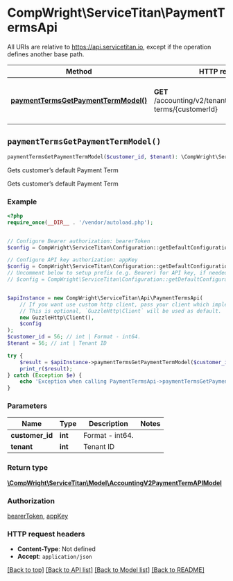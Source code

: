 # CompWright\ServiceTitan\PaymentTermsApi

All URIs are relative to https://api.servicetitan.io, except if the operation defines another base path.

| Method | HTTP request | Description |
| ------------- | ------------- | ------------- |
| [**paymentTermsGetPaymentTermModel()**](PaymentTermsApi.md#paymentTermsGetPaymentTermModel) | **GET** /accounting/v2/tenant/{tenant}/payment-terms/{customerId} | Gets customer’s default Payment Term |


## `paymentTermsGetPaymentTermModel()`

```php
paymentTermsGetPaymentTermModel($customer_id, $tenant): \CompWright\ServiceTitan\Model\AccountingV2PaymentTermAPIModel
```

Gets customer’s default Payment Term

Gets customer’s default Payment Term

### Example

```php
<?php
require_once(__DIR__ . '/vendor/autoload.php');


// Configure Bearer authorization: bearerToken
$config = CompWright\ServiceTitan\Configuration::getDefaultConfiguration()->setAccessToken('YOUR_ACCESS_TOKEN');

// Configure API key authorization: appKey
$config = CompWright\ServiceTitan\Configuration::getDefaultConfiguration()->setApiKey('ST-App-Key', 'YOUR_API_KEY');
// Uncomment below to setup prefix (e.g. Bearer) for API key, if needed
// $config = CompWright\ServiceTitan\Configuration::getDefaultConfiguration()->setApiKeyPrefix('ST-App-Key', 'Bearer');


$apiInstance = new CompWright\ServiceTitan\Api\PaymentTermsApi(
    // If you want use custom http client, pass your client which implements `GuzzleHttp\ClientInterface`.
    // This is optional, `GuzzleHttp\Client` will be used as default.
    new GuzzleHttp\Client(),
    $config
);
$customer_id = 56; // int | Format - int64.
$tenant = 56; // int | Tenant ID

try {
    $result = $apiInstance->paymentTermsGetPaymentTermModel($customer_id, $tenant);
    print_r($result);
} catch (Exception $e) {
    echo 'Exception when calling PaymentTermsApi->paymentTermsGetPaymentTermModel: ', $e->getMessage(), PHP_EOL;
}
```

### Parameters

| Name | Type | Description  | Notes |
| ------------- | ------------- | ------------- | ------------- |
| **customer_id** | **int**| Format - int64. | |
| **tenant** | **int**| Tenant ID | |

### Return type

[**\CompWright\ServiceTitan\Model\AccountingV2PaymentTermAPIModel**](../Model/AccountingV2PaymentTermAPIModel.md)

### Authorization

[bearerToken](../../README.md#bearerToken), [appKey](../../README.md#appKey)

### HTTP request headers

- **Content-Type**: Not defined
- **Accept**: `application/json`

[[Back to top]](#) [[Back to API list]](../../README.md#endpoints)
[[Back to Model list]](../../README.md#models)
[[Back to README]](../../README.md)
